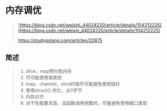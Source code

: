 # 内存调优

> [https://blog.csdn.net/weixin\_44024220/article/details/104212225](https://blog.csdn.net/weixin_44024220/article/details/104212225)
>
> https://studygolang.com/articles/22875

## 简述

> 1. slice，map预分配内存
> 2. 尽可能使用值类型
> 3. map，channel，slice的值尽可能避免使用指针
> 4. 使用struct{} 优化，占0字节
> 5. 内存对齐
> 6. 对于性能要求高，且函数调用频繁的，尽量避免使用接口类型



